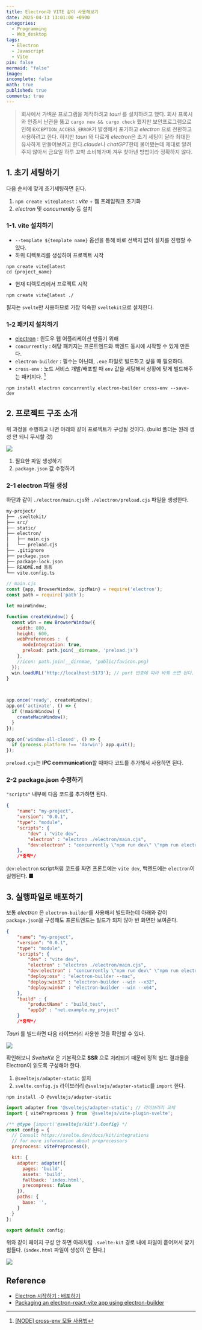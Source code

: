 ```yaml
---
title: Electron과 VITE 같이 사용해보기
date: 2025-04-13 13:01:00 +0900
categories:
  - Programming
  - Web_desktop
tags:
  - Electron
  - Javascript
  - Vite
pin: false
mermaid: "false"
image: 
incomplete: false
math: true
published: true
comments: true
---
```

>회사에서 가벼운 프로그램을 제작하려고 *tauri* 를 설치하려고 했다. 회사 프록시와 인증서 난관을 뚫고 `cargo new && cargo check` 했지만 보안프로그램으로 인해 `EXCEPTION_ACCESS_ERROR`가 발생해서 포기하고 *electron* 으로 전환하고 사용하려고 한다. 하지만 *tauri* 와 다르게 *electron*은 초기 세팅이 달라 최대한 유사하게 만들어보려고 한다.*claude*나 *chatGPT*한테 물어봤는데 제대로 알려주지 않아서 금요일 하루 꼬박 소비해가며 겨우 찾아낸 방법이라 정확하지 않다.

## 1. 초기 세팅하기
다음 순서에 맞게 초기세팅하면 된다.
1. `npm create vite@latest` : *vite* + 웹 프레임워크 초기화
2. *electron* 및 *concurrently* 등 설치

### 1-1. vite 설치하기
- `--template ${template name}` 옵션을 통해 바로 선택지 없이 설치를 진행할 수 있다.
- 하위 디렉토리를 생성하여 프로젝트 시작
```shell
npm create vite@latest
cd {project_name}
```

- 현재 디렉토리에서 프로젝트 시작
```shell
npm create vite@latest ./
```

필자는 `svelte`만 사용하므로 가장 익숙한 `sveltekit`으로 설치한다.

### 1-2 패키지 설치하기

- [electron](https://www.electronjs.org/docs/latest/tutorial/tutorial-first-app) : 윈도우 웹 어플리케이션 만들기 위해 
- `concurrently` : 해당 패키지는 프론트엔드와 백엔드 동시에 시작할 수 있게 만든다.
- `electron-builder` : 필수는 아닌데, `.exe` 파일로 빌드하고 싶을 때 필요하다.
- `cross-env` : 노드 서비스 개발/배포할 때 `env` 값을 세팅해서 상황에 맞게 빌드해주는 패키지다. [^1]
```shell
npm install electron concurrently electron-builder cross-env --save-dev
```

## 2. 프로젝트 구조 소개
위 과정을 수행하고 나면 아래와 같이 프로젝트가 구성될 것이다. (build 폴더는 원래 생성 안 되니 무시할 것) 

![](/assets/img/res/Pasted%20image%2020250413133356.png)

1. 필요한 파일 생성하기
2. `package.json` 값 수정하기

### 2-1 electron 파일 생성
하단과 같이 `./electron/main.cjs`와 `./electron/preload.cjs` 파일을 생성한다.
```md
my-project/
├── .sveltekit/
├── src/
├── static/
├── electron/
│   ├── main.cjs
│   └── preload.cjs
├── .gitignore
├── package.json
├── package-lock.json
├── README.md 등등
└── vite.config.ts
```


```js
// main.cjs
const {app, BrowserWindow, ipcMain} = require('electron');
const path = require('path');

let mainWindow;

function createWindow() {
  const win = new BrowserWindow({
    width: 800,
    height: 600,
    webPreferences :  {
      nodeIntegration: true,
      preload: path.join(__dirname, 'preload.js')
    },
    //icon: path.join(__dirnmae, 'public/favicon.png)
  });
  win.loadURL('http://localhost:5173'); // port 번호에 따라 바꿔 쓰면 된다.
}

  

app.once('ready', createWindow);
app.on('activate', () => {
  if (!mainWindow) {
    createMainWindow();
  }
});

app.on('window-all-closed', () => {
  if (process.platform !== 'darwin') app.quit();
});
```

`preload.cjs`는 **IPC communication**할 때마다 코드를 추가해서 사용하면 된다.


### 2-2 package.json 수정하기
`"scripts"` 내부에 다음 코드를 추가하면 된다.
```json
{
	"name": "my-project",
	"version": "0.0.1",
	"type": "module",
	"scripts": {
		"dev" : "vite dev",
		"electron" : "electron ./electron/main.cjs",
		"dev:electron" : "concurrently \"npm run dev\" \"npm run electron\""
	},
	/*중략*/
```

`dev:electron` script처럼 코드를 짜면 프론트에는 `vite dev`, 백엔드에는 `electron`이 실행된다. <span id="Fine">■</span>


## 3. 실행파일로 배포하기
보통 *electron* 은 `electron-builder`를 사용해서 빌드하는데 아래와 같이 `package.json`을 구성해도 프론트엔드는 빌드가 되지 않아 빈 화면만 보여준다.
```json
{
	"name": "my-project",
	"version": "0.0.1",
	"type": "module",
	"scripts": {
		"dev" : "vite dev",
		"electron" : "electron ./electron/main.cjs",
		"dev:electron" : "concurrently \"npm run dev\" \"npm run electron\"",
		"deploy:osx" : "electron-builder --mac",
		"deploy:win32" : "electron-builder --win --x32",
		"deploy:win64" : "electron-builder --win --x64",
	},
	"build" : {
		"productName" : "build_test",
		"appId" : "net.example.my_project"
	}
	/*중략*/
```

*Tauri* 를 빌드하면 다음 라이브러리 사용한 것을 확인할 수 있다.

![](/assets/img/res/Pasted%20image%2020250413201848.png)

확인해보니 *SvelteKit* 은 기본적으로 **SSR** 으로 처리되기 때문에 정적 빌드 결과물을 Electron이 읽도록 구성해야 한다.

1. `@sveltejs/adapter-static` 설치
2. `svelte.config.js` 라이브러리 `@sveltejs/adapter-static`를 `import` 한다.

```shell
npm install -D @sveltejs/adapter-static
```

```js
import adapter from '@sveltejs/adapter-static'; // 라이브러리 교체
import { vitePreprocess } from '@sveltejs/vite-plugin-svelte';

/** @type {import('@sveltejs/kit').Config} */
const config = {
  // Consult https://svelte.dev/docs/kit/integrations
  // for more information about preprocessors
  preprocess: vitePreprocess(),

  kit: {
    adapter: adapter({
      pages: 'build',
      assets: 'build',
      fallback: 'index.html',
      precompress: false
    }),
    paths: {
      base: '',
    }
  }
};

export default config;
```

위와 같이 페이지 구성 안 하면 아래처럼 `.svelte-kit` 경로 내에 파일이 흩어져서 찾기 힘들다. (`index.html` 파일이 생성이 안 된다.)

![](/assets/img/res/Pasted%20image%2020250413211012.png)

## Reference
- [Electron 시작하기 : 배포하기](https://jetalog.net/106)
- [Packaging an electron-react-vite app using electron-builder](https://youtu.be/n18d1vQsPFM?si=iwpZkswydBqIUs6K)

[^1]: [\[NODE\] cross-env 모듈 사용법](https://inpa.tistory.com/entry/NODE-%F0%9F%93%9A-cross-env-%EB%AA%A8%EB%93%88-%EC%82%AC%EC%9A%A9%EB%B2%95)
